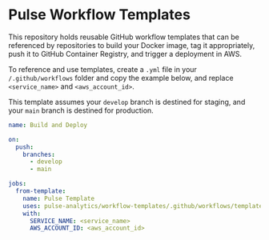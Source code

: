 # Pulse Workflow Templates

This repository holds reusable GitHub workflow templates that can be referenced by repositories to build your Docker image, tag it appropriately, push it to GitHub Container Registry, and trigger a deployment in AWS.

To reference and use templates, create a `.yml` file in your `/.github/workflows` folder and copy the example below, and replace `<service_name>` and `<aws_account_id>`. 

This template assumes your `develop` branch is destined for staging, and your `main` branch is destined for production.

```yml
name: Build and Deploy

on:
  push:
    branches:
      - develop
      - main

jobs:
  from-template:
    name: Pulse Template
    uses: pulse-analytics/workflow-templates/.github/workflows/template.yml@main
    with:
      SERVICE_NAME: <service_name>
      AWS_ACCOUNT_ID: <aws_account_id>
```
